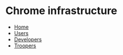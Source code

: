<!--
navbar.md has to be in the root of a repo.
For documentation on format, see
https://gerrit.googlesource.com/gitiles/+/master/Documentation/markdown.md#Navigation-bar
 -->

# Chrome infrastructure

* [Home](/docs/index.md)
* [Users](/docs/users/index.md)
* [Developers](/docs/developers.md)
* [Troopers](https://chrome-internal.googlesource.com/infra/infra_internal/+/master/docs/troopers/index.md)

[home]: /docs/index.md
[logo]: /docs/images/chrome-infra-logo-32x32.png

